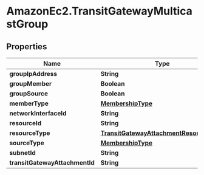 # AmazonEc2.TransitGatewayMulticastGroup

## Properties

Name | Type | Description | Notes
------------ | ------------- | ------------- | -------------
**groupIpAddress** | **String** |  | [optional] 
**groupMember** | **Boolean** |  | [optional] 
**groupSource** | **Boolean** |  | [optional] 
**memberType** | [**MembershipType**](MembershipType.md) |  | [optional] 
**networkInterfaceId** | **String** |  | [optional] 
**resourceId** | **String** |  | [optional] 
**resourceType** | [**TransitGatewayAttachmentResourceType**](TransitGatewayAttachmentResourceType.md) |  | [optional] 
**sourceType** | [**MembershipType**](MembershipType.md) |  | [optional] 
**subnetId** | **String** |  | [optional] 
**transitGatewayAttachmentId** | **String** |  | [optional] 


